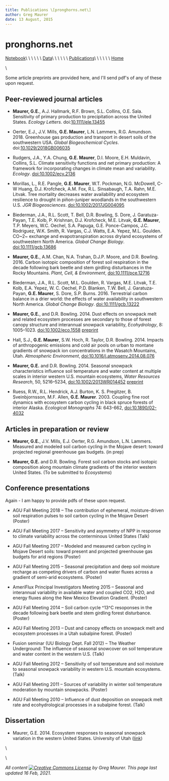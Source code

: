 ```yaml
---
title: Publications \[pronghorns.net\]
author: Greg Maurer
date: 13 August, 2015
---
```


pronghorns.net
==============

<div id="banner"></div>

[Notebook](https://earthscinotebook.readthedocs.io/en/latest/)\ \ \ \ \ \ 
[Data](https://greg.pronghorns.net/data.html)\ \ \ \ \ \ 
[Publications](https://greg.pronghorns.net/publications.html)\ \ \ \ \ \ 
[Home](https://greg.pronghorns.net/index.html)

\

Some article preprints are provided here, and I'll send pdf's of any of these upon request.

## Peer-reviewed journal articles

- __Maurer, G.E.__, A.J. Hallmark, R.F. Brown, S.L. Collins, O.E. Sala. Sensitivity of primary production to precipitation across the United States. _Ecology Letters_. doi:[10.1111/ele.13455](https://dx.doi.org/10.1111/ele.13455)

- Oerter, E.J., J.V. Mills, __G.E. Maurer__, L.N. Lammers, R.G. Amundson. 2018. Greenhouse gas production and transport in desert soils of the southwestern USA. _Global Biogeochemical Cycles_. doi:[10.1029/2018GB006035](https://doi.org/10.1029/2018GB006035)

- Rudgers, J.A., Y.A. Chung, __G.E. Maurer__, D.I. Moore, E.H. Muldavin, Collins, S.L. Climate sensitivity functions and net primary production: A framework for incorporating changes in climate mean and variability. _Ecology_. [doi:10.1002/ecy.2136](https://doi.org/10.1002/ecy.2136)

- Morillas, L., R.E. Pangle, __G.E. Maurer__, W.T. Pockman, N.G. McDowell, C-W Huang, D.J. Krofcheck, A.M. Fox, R.L. Sinsabaugh, T.A. Rahn, M.E. Litvak. Tree mortality decreases water availability and ecosystem resilience to drought in piñon-juniper woodlands in the southwestern U.S. _JGR Biogeosciences_. [doi:10.1002/2017JG004095](https://doi.org/10.1002/2017JG004095)

- Biederman, J.A., R.L. Scott, T. Bell, D.R. Bowling, S. Dore, J. Garatuza-Payan, T.E. Kolb, P. Krishnan, D.J. Krofcheck, M.E. Litvak, __G.E. Maurer__, T.P. Meyers, W.C. Oechel, S.A. Papuga, G.E. Ponce-Campos, J.C. Rodriguez, W.K. Smith, R. Vargas, C.J. Watts, E.A. Yepez, M.L. Goulden. CO~2~ exchange and evapotranspiration across dryland ecosystems of southwestern North America. _Global Change Biology_. [doi:10.1111/gcb.13686](https://doi.org/10.1111/gcb.13686)

- __Maurer, G.E.__, A.M. Chan, N.A. Trahan, D.J.P. Moore, and D.R. Bowling. 2016. Carbon isotopic composition of forest soil respiration in the decade following bark beetle and stem girdling disturbances in the Rocky Mountains. _Plant, Cell, & Environment_, [doi:10.1111/pce.12716](http://doi.org/10.1111/pce.12716)

- Biederman, J.A., R.L. Scott, M.L. Goulden, R. Vargas, M.E. Litvak, T.E. Kolb, E.A. Yepez, W. C. Oechel, P.D. Blanken, T.W. Bell, J. Garatuza-Payan, __G.E. Maurer__, S. Dore, S.P. Burns. 2016. Terrestrial carbon balance in a drier world: the effects of water availability in southwestern North America. _Global Change Biology_. [doi:10.1111/gcb.13222](http://doi.org/10.1111/gcb.13222)

- __Maurer, G.E.__, and D.R. Bowling. 2014. Dust effects on snowpack melt and related ecosystem processes are secondary to those of forest canopy structure and interannual snowpack variability, _Ecohydrology_, 8: 1005–1023. [doi:10.1002/eco.1558](http://doi.org/10.1002/eco.1558) [preprint](./publicfiles/ecohyd2014_manuscript_1.pdf)

- Hall, S.J., __G.E. Maurer__, S.W. Hoch, R. Taylor, D.R. Bowling. 2014. Impacts of anthropogenic emissions and cold air pools on urban to montane gradients of snowpack ion concentrations in the Wasatch Mountains, Utah. _Atmospheric Environment_, [doi:10.1016/j.atmosenv.2014.08.076](http://doi.org/10.1016/j.atmosenv.2014.08.076)

- __Maurer, G.E.__ and D.R. Bowling. 2014. Seasonal snowpack characteristics influence soil temperature and water content at multiple scales in interior western U.S. mountain ecosystems, _Water Resources Research_, 50, 5216–5234, [doi:10.1002/2013WR014452](http://dx.doi.org/10.1002/2013WR014452)  [preprint](./publicfiles/wrr2014_manuscript_3.pdf)

- Ruess, R.W., R.L. Hendrick, A.J. Burton, K. S. Pregitzer, B. Sveinbjornsson, M.F. Allen, __G.E. Maurer__. 2003. Coupling fine root dynamics with ecosystem carbon cycling in black spruce forests of interior Alaska. _Ecological Monographs_ 74: 643-662, [doi:10.1890/02-4032](http://dx.doi.org/10.1890/02-4032)


## Articles in preparation or review

- __Maurer, G.E.__, J.V. Mills, E.J. Oerter, R.G. Amundson, L.N. Lammers. Measured and modeled soil carbon cycling in the Mojave desert: toward projected regional greenhouse gas budgets. (in prep)

- __Maurer, G.E.__ and D.R. Bowling. Forest soil carbon stocks and isotopic composition along mountain climate gradients of the interior western United States. (To be submitted to _Ecosystems_)

## Conference presentations

Again - I am happy to provide pdfs of these upon request.

- AGU Fall Meeting 2018 – The contribution of ephemeral, moisture-driven soil respiration pulses to soil carbon cycling in the Mojave Desert (Poster)

- AGU Fall Meeting 2017 – Sensitivity and asymmetry of NPP in response to climate variability across the conterminous United States (Talk)

- AGU Fall Meeting 2017 – Modeled and measured carbon cycling in Mojave Desert soils: toward present and projected greenhouse gas budgets for arid regions (Poster)

- AGU Fall Meeting 2015 – Seasonal precipitation and deep soil moisture recharge as competing drivers of carbon and water fluxes across a gradient of semi-arid ecosystems. (Poster)

- AmeriFlux Principal Investigators Meeting 2015 – Seasonal and interannual variability in available water and coupled CO2, H2O, and energy fluxes along the New Mexico Elevation Gradient. (Poster)

- AGU Fall Meeting 2014 – Soil carbon cycle ^13^C resoponses in the decade following bark beetle and stem girdling forest disturbance. (Poster)

- AGU Fall Meeting 2013 – Dust and canopy effects on snowpack melt and ecosystem processes in a Utah subalpine forest. (Poster)

- Fusion seminar (UU Biology Dept. Fall 2012) – The Weather Underground:  The influence of seasonal snowcover on soil temperature and water content  in the western U.S. (Talk)

- AGU Fall Meeting 2012 – Sensitivity of soil temperature and soil moisture to seasonal snowpack variability in western U.S. mountain ecosystems. (Talk)

- AGU Fall Meeting 2011 – Sources of variability in winter soil temperature moderation by mountain snowpacks. (Poster)

- AGU Fall Meeting 2010 – Influence of dust deposition on snowpack melt rate and ecohydrological processes in a subalpine forest. (Talk)


## Dissertation

- Maurer, G.E. 2014. Ecosystem responses to seasonal snowpack variation in the western United States. University of Utah ([link](http://content.lib.utah.edu/cdm/singleitem/collection/etd3/id/2901/rec/32))

\

\

*All content [![Creative Commons License](https://i.creativecommons.org/l/by/4.0/80x15.png)](http://creativecommons.org/licenses/by/4.0/) by Greg Maurer. This page last updated 16 Feb, 2021.*
